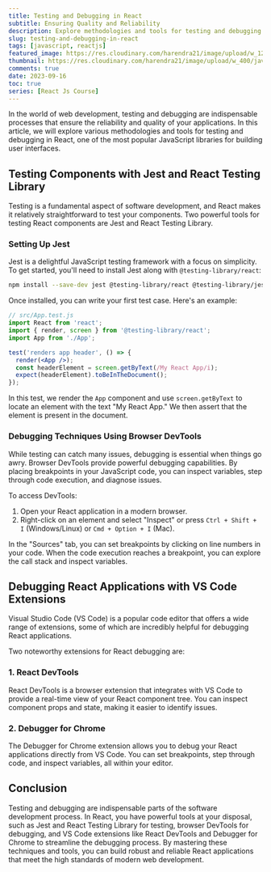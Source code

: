 ```yaml
---
title: Testing and Debugging in React
subtitle: Ensuring Quality and Reliability
description: Explore methodologies and tools for testing and debugging in React, one of the most popular JavaScript libraries for building user interfaces.
slug: testing-and-debugging-in-react
tags: [javascript, reactjs]
featured_image: https://res.cloudinary.com/harendra21/image/upload/w_1200/javascriptwithexample/Testing_and_Debugging_be19ce.png
thumbnail: https://res.cloudinary.com/harendra21/image/upload/w_400/javascriptwithexample/Testing_and_Debugging_be19ce.png
comments: true
date: 2023-09-16
toc: true
series: [React Js Course]
---
```



In the world of web development, testing and debugging are indispensable processes that ensure the reliability and quality of your applications. In this article, we will explore various methodologies and tools for testing and debugging in React, one of the most popular JavaScript libraries for building user interfaces.

## Testing Components with Jest and React Testing Library

Testing is a fundamental aspect of software development, and React makes it relatively straightforward to test your components. Two powerful tools for testing React components are Jest and React Testing Library.

### Setting Up Jest

Jest is a delightful JavaScript testing framework with a focus on simplicity. To get started, you'll need to install Jest along with `@testing-library/react`:

```bash
npm install --save-dev jest @testing-library/react @testing-library/jest-dom
```

Once installed, you can write your first test case. Here's an example:

```jsx
// src/App.test.js
import React from 'react';
import { render, screen } from '@testing-library/react';
import App from './App';

test('renders app header', () => {
  render(<App />);
  const headerElement = screen.getByText(/My React App/i);
  expect(headerElement).toBeInTheDocument();
});
```

In this test, we render the `App` component and use `screen.getByText` to locate an element with the text "My React App." We then assert that the element is present in the document.

### Debugging Techniques Using Browser DevTools

While testing can catch many issues, debugging is essential when things go awry. Browser DevTools provide powerful debugging capabilities. By placing breakpoints in your JavaScript code, you can inspect variables, step through code execution, and diagnose issues.

To access DevTools:

1. Open your React application in a modern browser.
2. Right-click on an element and select "Inspect" or press `Ctrl + Shift + I` (Windows/Linux) or `Cmd + Option + I` (Mac).

In the "Sources" tab, you can set breakpoints by clicking on line numbers in your code. When the code execution reaches a breakpoint, you can explore the call stack and inspect variables.

## Debugging React Applications with VS Code Extensions

Visual Studio Code (VS Code) is a popular code editor that offers a wide range of extensions, some of which are incredibly helpful for debugging React applications.

Two noteworthy extensions for React debugging are:

### 1. **React DevTools**

   React DevTools is a browser extension that integrates with VS Code to provide a real-time view of your React component tree. You can inspect component props and state, making it easier to identify issues.

### 2. **Debugger for Chrome**

   The Debugger for Chrome extension allows you to debug your React applications directly from VS Code. You can set breakpoints, step through code, and inspect variables, all within your editor.

## Conclusion

Testing and debugging are indispensable parts of the software development process. In React, you have powerful tools at your disposal, such as Jest and React Testing Library for testing, browser DevTools for debugging, and VS Code extensions like React DevTools and Debugger for Chrome to streamline the debugging process. By mastering these techniques and tools, you can build robust and reliable React applications that meet the high standards of modern web development.